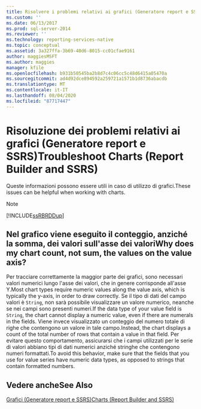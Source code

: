 ```yaml
---
title: Risolvere i problemi relativi ai grafici (Generatore report e SSRS) | Microsoft Docs
ms.custom: ''
ms.date: 06/13/2017
ms.prod: sql-server-2014
ms.reviewer: ''
ms.technology: reporting-services-native
ms.topic: conceptual
ms.assetid: 3a327ffa-3b69-40d6-8015-cc01cfae9161
author: maggiesMSFT
ms.author: maggies
manager: kfile
ms.openlocfilehash: b931b50545ba2b8d7c4c06cc5c48d6415a05470a
ms.sourcegitcommit: ad4d92dce894592a259721a1571b1d8736abacdb
ms.translationtype: MT
ms.contentlocale: it-IT
ms.lasthandoff: 08/04/2020
ms.locfileid: "87717447"
---
```

# <a name="troubleshoot-charts-report-builder-and-ssrs"></a><span data-ttu-id="06b1e-102">Risoluzione dei problemi relativi ai grafici (Generatore report e SSRS)</span><span class="sxs-lookup"><span data-stu-id="06b1e-102">Troubleshoot Charts (Report Builder and SSRS)</span></span>
  <span data-ttu-id="06b1e-103">Queste informazioni possono essere utili in caso di utilizzo di grafici.</span><span class="sxs-lookup"><span data-stu-id="06b1e-103">These issues can be helpful when working with charts.</span></span>  
  
> [!NOTE]  
>  [!INCLUDE[ssRBRDDup](../../includes/ssrbrddup-md.md)]  
  
## <a name="why-does-my-chart-count-not-sum-the-values-on-the-value-axis"></a><span data-ttu-id="06b1e-104">Nel grafico viene eseguito il conteggio, anziché la somma, dei valori sull'asse dei valori</span><span class="sxs-lookup"><span data-stu-id="06b1e-104">Why does my chart count, not sum, the values on the value axis?</span></span>  
 <span data-ttu-id="06b1e-105">Per tracciare correttamente la maggior parte dei grafici, sono necessari valori numerici lungo l'asse dei valori, che in genere corrisponde all'asse Y.</span><span class="sxs-lookup"><span data-stu-id="06b1e-105">Most chart types require numeric values along the value axis, which is typically the y-axis, in order to draw correctly.</span></span> <span data-ttu-id="06b1e-106">Se il tipo di dati del campo valori è `String`, non sarà possibile visualizzare un valore numerico, neanche se nei campi sono presenti numeri.</span><span class="sxs-lookup"><span data-stu-id="06b1e-106">If the data type of your value field is `String`, the chart cannot display a numeric value, even if there are numerals in the fields.</span></span> <span data-ttu-id="06b1e-107">Viene invece visualizzato un conteggio del numero totale di righe che contengono un valore in tale campo.</span><span class="sxs-lookup"><span data-stu-id="06b1e-107">Instead, the chart displays a count of the total number of rows that contain a value in that field.</span></span> <span data-ttu-id="06b1e-108">Per evitare questo comportamento, assicurarsi che i campi utilizzati per le serie di valori abbiano tipi di dati numerici anziché stringhe che contengono numeri formattati.</span><span class="sxs-lookup"><span data-stu-id="06b1e-108">To avoid this behavior, make sure that the fields that you use for value series have numeric data types, as opposed to strings that contain formatted numbers.</span></span>  
  
## <a name="see-also"></a><span data-ttu-id="06b1e-109">Vedere anche</span><span class="sxs-lookup"><span data-stu-id="06b1e-109">See Also</span></span>  
 [<span data-ttu-id="06b1e-110">Grafici &#40;Generatore report e SSRS&#41;</span><span class="sxs-lookup"><span data-stu-id="06b1e-110">Charts &#40;Report Builder and SSRS&#41;</span></span>](charts-report-builder-and-ssrs.md)  
  
  
